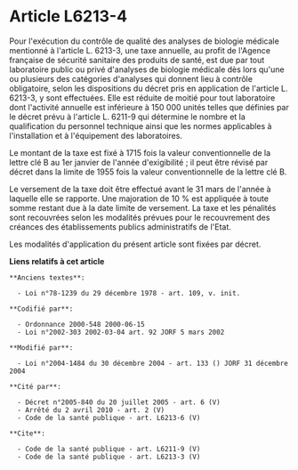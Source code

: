 # Article L6213-4

Pour l'exécution du contrôle de qualité des analyses de biologie médicale mentionné à l'article L. 6213-3, une taxe annuelle,
au profit de l'Agence française de sécurité sanitaire des produits de santé, est due par tout laboratoire public ou privé
d'analyses de biologie médicale dès lors qu'une ou plusieurs des catégories d'analyses qui donnent lieu à contrôle
obligatoire, selon les dispositions du décret pris en application de l'article L. 6213-3, y sont effectuées. Elle est réduite
de moitié pour tout laboratoire dont l'activité annuelle est inférieure à 150 000 unités telles que définies par le décret
prévu à l'article L. 6211-9 qui détermine le nombre et la qualification du personnel technique ainsi que les normes
applicables à l'installation et à l'équipement des laboratoires.

Le montant de la taxe est fixé à 1715 fois la valeur conventionnelle de la lettre clé B au 1er janvier de l'année
d'exigibilité ; il peut être révisé par décret dans la limite de 1955 fois la valeur conventionnelle de la lettre clé B.

Le versement de la taxe doit être effectué avant le 31 mars de l'année à laquelle elle se rapporte. Une majoration de 10 %
est appliquée à toute somme restant due à la date limite de versement. La taxe et les pénalités sont recouvrées selon les
modalités prévues pour le recouvrement des créances des établissements publics administratifs de l'Etat.

Les modalités d'application du présent article sont fixées par décret.

**Liens relatifs à cet article**

	**Anciens textes**:

	  - Loi n°78-1239 du 29 décembre 1978 - art. 109, v. init.

	**Codifié par**:

	  - Ordonnance 2000-548 2000-06-15
	  - Loi n°2002-303 2002-03-04 art. 92 JORF 5 mars 2002

	**Modifié par**:

	  - Loi n°2004-1484 du 30 décembre 2004 - art. 133 () JORF 31 décembre 2004

	**Cité par**:

	  - Décret n°2005-840 du 20 juillet 2005 - art. 6 (V)
	  - Arrêté du 2 avril 2010 - art. 2 (V)
	  - Code de la santé publique - art. L6213-6 (V)

	**Cite**:

	  - Code de la santé publique - art. L6211-9 (V)
	  - Code de la santé publique - art. L6213-3 (V)
